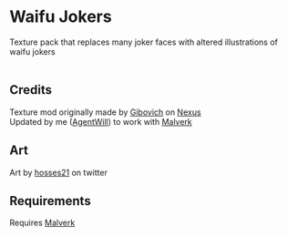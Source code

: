 # Waifu Jokers
Texture pack that replaces many joker faces with altered illustrations of waifu jokers<br><br>
## Credits
Texture mod originally made by [Gibovich](https://www.nexusmods.com/balatro/users/20767164) on [Nexus](https://www.nexusmods.com/balatro/mods/260)<br>
Updated by me ([AgentWill](https://github.com/AgentWill)) to work with [Malverk](https://github.com/Eremel/Malverk)
## Art
Art by [hosses21](https://x.com/hosses21) on twitter
## Requirements
Requires [Malverk](https://github.com/Eremel/Malverk)
